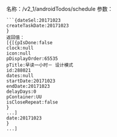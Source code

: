 名称：/v2_1/androidTodos/schedule
参数：
```GET
```{dateSel:20171023
createTaskDate:20171023
}
返回值：
[{[{pIsDone:false
clock:null
icon:null
pDisplayOrder:65535
pTitle:早读一小时－ 设计模式
id:288021
dates:null
startDate:20171023
endDate:20171023
delayDays:0
pContainer:UU
isCloseRepeat:false
}
...]
date:20171023
}
...]
